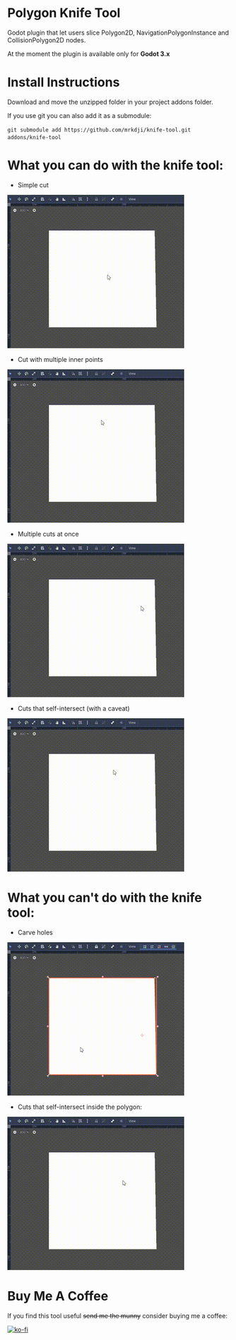 # Polygon Knife Tool
 Godot plugin that let users slice Polygon2D, NavigationPolygonInstance and CollisionPolygon2D nodes.
 
 At the moment the plugin is available only for **Godot 3.x**

# Install Instructions
Download and move the unzipped folder in your project addons folder.

If you use git you can also add it as a submodule:

`git submodule add https://github.com/mrkdji/knife-tool.git addons/knife-tool`

# What you can do with the knife tool:
- Simple cut

![simple_cut](images/simple_cut.gif)

- Cut with multiple inner points

![multiple_points](images/multiple_points.gif)

- Multiple cuts at once

![multiple_cuts](images/multiple_cuts.gif)

- Cuts that self-intersect (with a caveat)

![self_intersection](images/self_intersection.gif)

# What you can't do with the knife tool:
- Carve holes

![hole](images/hole.gif)

- Cuts that self-intersect inside the polygon:

![self_intersection_inside](images/self_intersection_inside.gif)



# Buy Me A Coffee

If you find this tool useful ~~send me the munny~~ consider buying me a coffee:

[![ko-fi](https://ko-fi.com/img/githubbutton_sm.svg)](https://ko-fi.com/T6T0LN52)
